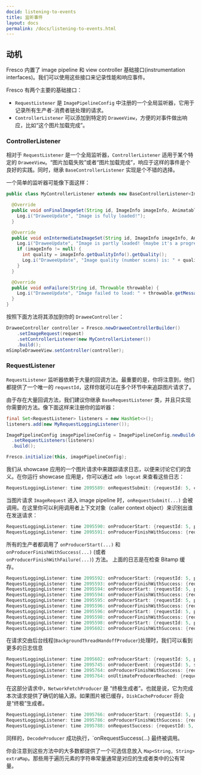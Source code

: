 ```yaml
---
docid: listening-to-events
title: 监听事件
layout: docs
permalink: /docs/listening-to-events.html
---
```


## 动机

Fresco 内置了 image pipeline 和 view controller 基础接口(instrumentation interfaces)。我们可以使用这些接口来记录性能和响应事件。

Fresco 有两个主要的基础接口：

- `RequestListener` 是 `ImagePipelineConfig` 中注册的一个全局监听器，它用于记录所有生产者-消费者链处理的请求。
- `ControllerListener` 可以添加到特定的 `DraweeView`，方便的对事件做出响应，比如“这个图片加载完成”。

### ControllerListener

相对于 `RequestListener` 是一个全局监听器，`ControllerListener` 适用于某个特定的 `DraweeView`。“图片加载失败”或者“图片加载完成”，响应于这样的事件是个良好的实践。同时，继承 `BaseControllerListener` 实现是个不错的选择。


一个简单的监听器可能像下面这样：

```java
public class MyControllerListener extends new BaseControllerListener<ImageInfo>() {

  @Override
  public void onFinalImageSet(String id, ImageInfo imageInfo, Animatable animatable) {
    Log.i("DraweeUpdate", "Image is fully loaded!");
  }

  @Override
  public void onIntermediateImageSet(String id, ImageInfo imageInfo, Animatable animatable) {
    Log.i("DraweeUpdate", "Image is partly loaded! (maybe it's a progressive JPEG?)");
    if (imageInfo != null) {
      int quality = imageInfo.getQualityInfo().getQuality();
      Log.i("DraweeUpdate", "Image quality (number scans) is: " + quality);
    }
  }

  @Override
  public void onFailure(String id, Throwable throwable) {
    Log.i("DraweeUpdate", "Image failed to load: " + throwable.getMessage());
  }
}
```

按照下面方法将其添加到你的 `DraweeController`：

```java
DraweeController controller = Fresco.newDraweeControllerBuilder()
    .setImageRequest(request)
    .setControllerListener(new MyControllerListener())
    .build();
mSimpleDraweeView.setController(controller);
```

### RequestListener

`RequestListener` 监听器依赖于大量的回调方法。最重要的是，你将注意到，他们都提供了一个唯一的 `requestId`，这样你就可以在多个环节中来追踪图片请求了。

由于存在大量回调方法，我们建议你继承 `BaseRequestListener` 类，并且只实现你需要的方法。像下面这样来注册你的监听器：

```java
final Set<RequestListener> listeners = new HashSet<>();
listeners.add(new MyRequestLoggingListener());

ImagePipelineConfig imagePipelineConfig = ImagePipelineConfig.newBuilder(this)
  .setRequestListeners(listeners)
  .build();

Fresco.initialize(this, imagePipelineConfig);
```

我们从 showcase 应用的一个图片请求中来跟踪请求日志，以便来讨论它们的含义。在你运行 showcase 应用是，你可以通过 `adb logcat` 来查看这些日志：

```java
RequestLoggingListener: time 2095589: onRequestSubmit: {requestId: 5, callerContext: null, isPrefetch: false}
```

当图片请求 `ImageRequest` 进入 image pipeline 时，`onRequestSubmit(...)` 会被调用。在这里你可以利用调用者上下文对象（caller context object）来识别出谁在发送请求：

```java
RequestLoggingListener: time 2095590: onProducerStart: {requestId: 5, producer: BitmapMemoryCacheGetProducer}
RequestLoggingListener: time 2095591: onProducerFinishWithSuccess: {requestId: 5, producer: BitmapMemoryCacheGetProducer, elapsedTime: 1 ms, extraMap: {cached_value_found=false}}
```

所有的生产者都调用了 `onProducerStart(...)` 和 `onProducerFinishWithSuccess(...)` (或者 `onProducerFinishWithFailure(...)`) 方法。 上面的日志是在检查 Bitamp 缓存。

```java
RequestLoggingListener: time 2095592: onProducerStart: {requestId: 5, producer: BackgroundThreadHandoffProducer}
RequestLoggingListener: time 2095593: onProducerFinishWithSuccess: {requestId: 5, producer: BackgroundThreadHandoffProducer, elapsedTime: 1 ms, extraMap: null}
RequestLoggingListener: time 2095594: onProducerStart: {requestId: 5, producer: BitmapMemoryCacheProducer}
RequestLoggingListener: time 2095594: onProducerFinishWithSuccess: {requestId: 5, producer: BitmapMemoryCacheProducer, elapsedTime: 0 ms, extraMap: {cached_value_found=false}}
RequestLoggingListener: time 2095595: onProducerStart: {requestId: 5, producer: EncodedMemoryCacheProducer}
RequestLoggingListener: time 2095596: onProducerFinishWithSuccess: {requestId: 5, producer: EncodedMemoryCacheProducer, elapsedTime: 1 ms, extraMap: {cached_value_found=false}}
RequestLoggingListener: time 2095596: onProducerStart: {requestId: 5, producer: DiskCacheProducer}
RequestLoggingListener: time 2095598: onProducerFinishWithSuccess: {requestId: 5, producer: DiskCacheProducer, elapsedTime: 2 ms, extraMap: {cached_value_found=false}}
RequestLoggingListener: time 2095598: onProducerStart: {requestId: 5, producer: PartialDiskCacheProducer}
RequestLoggingListener: time 2095602: onProducerFinishWithSuccess: {requestId: 5, producer: PartialDiskCacheProducer, elapsedTime: 4 ms, extraMap: {cached_value_found=false}}
```

在请求交由后台线程(`BackgroundThreadHandoffProducer`)处理时，我们可以看到更多的日志信息

```java
RequestLoggingListener: time 2095602: onProducerStart: {requestId: 5, producer: NetworkFetchProducer}
RequestLoggingListener: time 2095745: onProducerEvent: {requestId: 5, stage: NetworkFetchProducer, eventName: intermediate_result; elapsedTime: 143 ms}
RequestLoggingListener: time 2095764: onProducerFinishWithSuccess: {requestId: 5, producer: NetworkFetchProducer, elapsedTime: 162 ms, extraMap: {queue_time=140, total_time=161, image_size=40502, fetch_time=21}}
RequestLoggingListener: time 2095764: onUltimateProducerReached: {requestId: 5, producer: NetworkFetchProducer, elapsedTime: -1 ms, success: true}
```

在这部分请求中，`NetworkFetchProducer` 是 “终极生成者”。也就是说，它为完成本次请求提供了确切的输入源。如果图片被已缓存，`DiskCacheProducer` 将会是“终极”生成者。

```java
RequestLoggingListener: time 2095766: onProducerStart: {requestId: 5, producer: DecodeProducer}
RequestLoggingListener: time 2095786: onProducerFinishWithSuccess: {requestId: 5, producer: DecodeProducer, elapsedTime: 20 ms, extraMap: {imageFormat=JPEG, ,hasGoodQuality=true, bitmapSize=788x525, isFinal=true, requestedImageSize=unknown, encodedImageSize=788x525, sampleSize=1, queueTime=0}
RequestLoggingListener: time 2095788: onRequestSuccess: {requestId: 5, elapsedTime: 198 ms}
```
同样的，`DecodeProducer` 成功执行，`onRequestSuccess(...) 最终被调用。

你会注意到这些方法中的大多数都提供了一个可选信息放入 `Map<String, String> extraMap`。那些用于遍历元素的字符串常量通常是对应的生成者类中的公有常量。